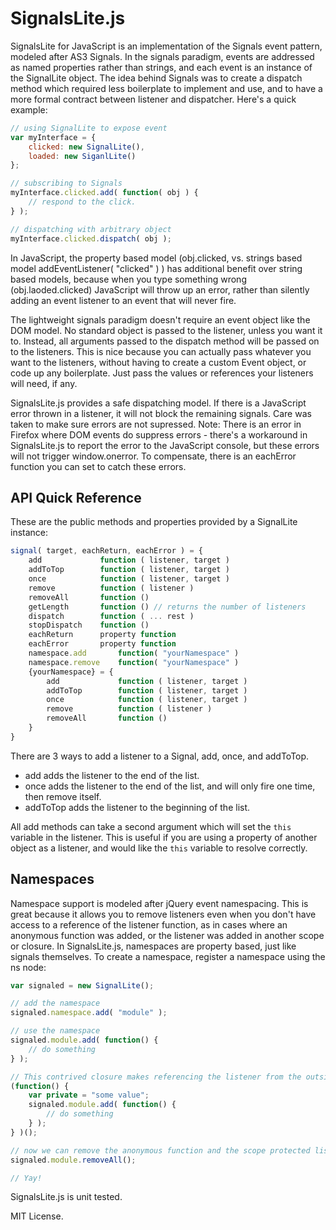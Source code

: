 SignalsLite.js
==============

SignalsLite for JavaScript is an implementation of the Signals event pattern, modeled after AS3 Signals. In the signals paradigm, events are addressed as named properties rather than strings, and each event is an instance of the SignalLite object. The idea behind Signals was to create a dispatch method which required less boilerplate to implement and use, and to have a more formal contract between listener and dispatcher. Here's a quick example:

```JavaScript
// using SignalLite to expose event
var myInterface = {
	clicked: new SignalLite(),
	loaded: new SiganlLite()
};

// subscribing to Signals
myInterface.clicked.add( function( obj ) {
	// respond to the click.
} );

// dispatching with arbitrary object
myInterface.clicked.dispatch( obj );
```

In JavaScript, the property based model (obj.clicked, vs. strings based model addEventListener( "clicked" ) ) has additional benefit over string based models, because when you type something wrong (obj.laoded.clicked) JavaScript will throw up an error, rather than silently adding an event listener to an event that will never fire.

The lightweight signals paradigm doesn't require an event object like the DOM model. No standard object is passed to the listener, unless you want it to. Instead, all arguments passed to the dispatch method will be passed on to the listeners. This is nice because you can actually pass whatever you want to the listeners, without having to create a custom Event object, or code up any boilerplate. Just pass the values or references your listeners will need, if any.

SignalsLite.js provides a safe dispatching model. If there is a JavaScript error thrown in a listener, it will not block the remaining signals. Care was taken to make sure errors are not supressed. Note: There is an error in Firefox where DOM events do suppress errors - there's a workaround in SignalsLite.js to report the error to the JavaScript console, but these errors will not trigger window.onerror. To compensate, there is an eachError function you can set to catch these errors.

API Quick Reference
-------------------

These are the public methods and properties provided by a SignalLite instance:

```Javascript
signal( target, eachReturn, eachError ) = {
	add				function ( listener, target )
	addToTop		function ( listener, target )
	once			function ( listener, target )
	remove			function ( listener )
	removeAll		function ()
	getLength		function () // returns the number of listeners
	dispatch		function ( ... rest )
	stopDispatch	function ()
	eachReturn		property function
	eachError		property function
	namespace.add		function( "yourNamespace" )
	namespace.remove	function( "yourNamespace" )
	{yourNamespace} = {
		add				function ( listener, target )
		addToTop		function ( listener, target )
		once			function ( listener, target )
		remove			function ( listener )
		removeAll		function ()
	}
}
```

There are 3 ways to add a listener to a Signal, add, once, and addToTop.
 - add adds the listener to the end of the list.
 - once adds the listener to the end of the list, and will only fire one time, then remove itself.
 - addToTop adds the listener to the beginning of the list.

 All add methods can take a second argument which will set the `this` variable in the listener. This is useful if you are using a property of another object as a listener, and would like the `this` variable to resolve correctly.

Namespaces
----------
 
Namespace support is modeled after jQuery event namespacing. This is great because it allows you to remove listeners even when you don't have access to a reference of the listener function, as in cases where an anonymous function was added, or the listener was added in another scope or closure. In SignalsLite.js, namespaces are property based, just like signals themselves. To create a namespace, register a namespace using the ns node:

```Javascript
var signaled = new SignalLite();

// add the namespace
signaled.namespace.add( "module" );

// use the namespace
signaled.module.add( function() {
	// do something
} );

// This contrived closure makes referencing the listener from the outside impossible
(function() {
	var private = "some value";
	signaled.module.add( function() {
		// do something
	} );
} )();

// now we can remove the anonymous function and the scope protected listener
signaled.module.removeAll();

// Yay!
```

SignalsLite.js is unit tested.

MIT License.
